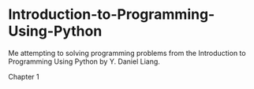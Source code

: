 # Introduction-to-Programming-Using-Python

Me attempting to solving programming problems from the Introduction to Programming Using Python by Y. Daniel Liang.

Chapter 1

